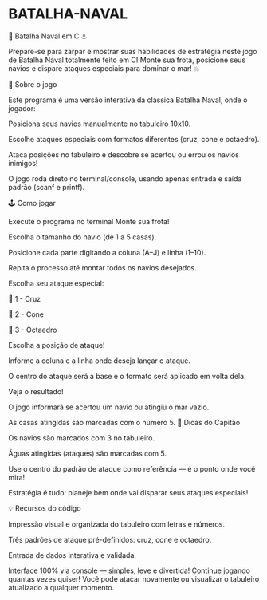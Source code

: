 # BATALHA-NAVAL
🚢 Batalha Naval em C ⚓

Prepare-se para zarpar e mostrar suas habilidades de estratégia neste jogo de Batalha Naval totalmente feito em C!
Monte sua frota, posicione seus navios e dispare ataques especiais para dominar o mar! 💥

🧩 Sobre o jogo

Este programa é uma versão interativa da clássica Batalha Naval, onde o jogador:

Posiciona seus navios manualmente no tabuleiro 10x10.

Escolhe ataques especiais com formatos diferentes (cruz, cone e octaedro).

Ataca posições no tabuleiro e descobre se acertou ou errou os navios inimigos!

O jogo roda direto no terminal/console, usando apenas entrada e saída padrão (scanf e printf).

🕹️ Como jogar

Execute o programa no terminal
Monte sua frota!

Escolha o tamanho do navio (de 1 a 5 casas).

Posicione cada parte digitando a coluna (A–J) e linha (1–10).

Repita o processo até montar todos os navios desejados.

Escolha seu ataque especial:

🔹 1 - Cruz

🔸 2 - Cone

🔷 3 - Octaedro

Escolha a posição de ataque!

Informe a coluna e a linha onde deseja lançar o ataque.

O centro do ataque será a base e o formato será aplicado em volta dela.

Veja o resultado!

O jogo informará se acertou um navio ou atingiu o mar vazio.

As casas atingidas são marcadas com o número 5.
🎯 Dicas do Capitão

Os navios são marcados com 3 no tabuleiro.

Águas atingidas (ataques) são marcadas com 5.

Use o centro do padrão de ataque como referência — é o ponto onde você mira!

Estratégia é tudo: planeje bem onde vai disparar seus ataques especiais!

💡 Recursos do código

Impressão visual e organizada do tabuleiro com letras e números.

Três padrões de ataque pré-definidos: cruz, cone e octaedro.

Entrada de dados interativa e validada.

Interface 100% via console — simples, leve e divertida!
Continue jogando quantas vezes quiser!
Você pode atacar novamente ou visualizar o tabuleiro atualizado a qualquer momento.

